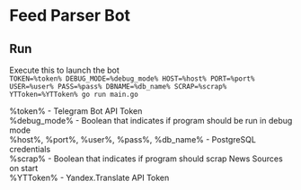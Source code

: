 # Feed Parser Bot

## Run
Execute this to launch the bot\
`TOKEN=%token% DEBUG_MODE=%debug_mode% HOST=%host% PORT=%port% USER=%user% PASS=%pass% DBNAME=%db_name% SCRAP=%scrap% YTToken=%YTToken% go run main.go`

%token% - Telegram Bot API Token\
%debug_mode% - Boolean that indicates if program should be run in debug mode\
%host%, %port%, %user%, %pass%, %db_name% - PostgreSQL credentials\
%scrap% - Boolean that indicates if program should scrap News Sources on start\
%YTToken% - Yandex.Translate API Token